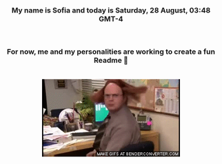 


<div align="center">
<h3 >My name is Sofia and today is Saturday, 28 August, 03:48 GMT-4</h3><br>
<h3 >For now, me and my personalities are working to create a fun Readme 👋
</h3><br>
<img src='img/dwight.gif' alt='working...'/>
</div>
